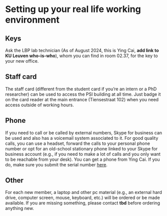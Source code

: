 # Setting up your real life working environment

## Keys

Ask the LBP lab technician (As of August 2024, this is Ying Cai, **add link to KU Leuven who-is-who**), whom you can find in room 02.37, for the key to your new office.

## Staff card

The staff card (different from the student card if you’re an intern or a PhD researcher) can be used to access the PSI building at all time. Just badge it on the card reader at the main entrance (Tiensestraat 102) when you need access outside of working hours.

## Phone

If you need to call or be called by external numbers, Skype for business can be used and also has a voicemail system associated to it. For good quality calls, you can use a headset, forward the calls to your personal phone number or opt for an old-school stationary phone linked to your Skype for business account (e.g., if you need to make a lot of calls and you only want to be reachable from your desk). You can get a phone from Ying Cai. If you do, make sure you submit the serial number [here](https://ppw.kuleuven.be/intranet/onlineform/lynctelefoon). 

## Other

For each new member, a laptop and other pc material (e.g., an external hard drive, computer screen, mouse, keyboard, etc.) will be ordered or be made available. If you are missing something, please contact **tbd** before ordering anything new. 